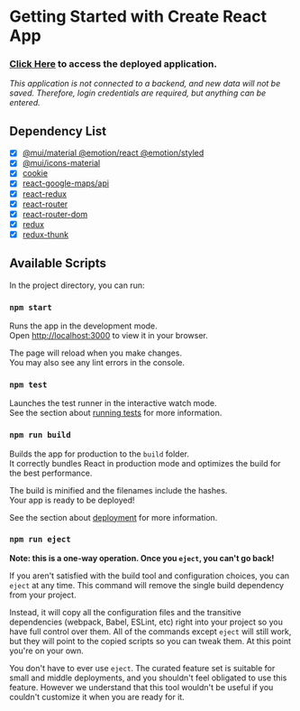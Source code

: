 # Getting Started with Create React App

### [Click Here](https://stevies-super-cool-business-directory.netlify.app/login) to access the deployed application.

_This application is not connected to a backend, and new data will not be saved.
Therefore, login credentials are required, but anything can be entered._

## Dependency List

- [x] [@mui/material @emotion/react @emotion/styled](https://mui.com/material-ui/getting-started/installation/)
- [x] [@mui/icons-material](https://mui.com/material-ui/getting-started/installation/)
- [x] [cookie](https://www.npmjs.com/package/cookie)
- [x] [react-google-maps/api](https://www.npmjs.com/package/@react-google-maps/api)
- [x] [react-redux](https://www.npmjs.com/package/react-redux)
- [x] [react-router](https://www.npmjs.com/package/react-router)
- [x] [react-router-dom](https://www.npmjs.com/package/react-router-dom)
- [x] [redux](https://www.npmjs.com/package/redux)
- [x] [redux-thunk](https://www.npmjs.com/package/redux-thunk)

## Available Scripts

In the project directory, you can run:

### `npm start`

Runs the app in the development mode.\
Open [http://localhost:3000](http://localhost:3000) to view it in your browser.

The page will reload when you make changes.\
You may also see any lint errors in the console.

### `npm test`

Launches the test runner in the interactive watch mode.\
See the section about [running tests](https://facebook.github.io/create-react-app/docs/running-tests) for more information.

### `npm run build`

Builds the app for production to the `build` folder.\
It correctly bundles React in production mode and optimizes the build for the best performance.

The build is minified and the filenames include the hashes.\
Your app is ready to be deployed!

See the section about [deployment](https://facebook.github.io/create-react-app/docs/deployment) for more information.

### `npm run eject`

**Note: this is a one-way operation. Once you `eject`, you can't go back!**

If you aren't satisfied with the build tool and configuration choices, you can `eject` at any time. This command will remove the single build dependency from your project.

Instead, it will copy all the configuration files and the transitive dependencies (webpack, Babel, ESLint, etc) right into your project so you have full control over them. All of the commands except `eject` will still work, but they will point to the copied scripts so you can tweak them. At this point you're on your own.

You don't have to ever use `eject`. The curated feature set is suitable for small and middle deployments, and you shouldn't feel obligated to use this feature. However we understand that this tool wouldn't be useful if you couldn't customize it when you are ready for it.
